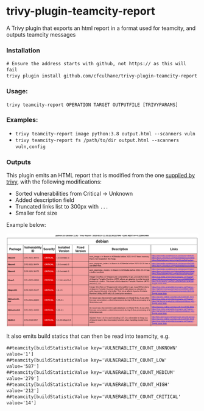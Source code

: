 # trivy-plugin-teamcity-report

A Trivy plugin that exports an html report in a format used for teamcity, and outputs teamcity messages
### Installation

```shell
# Ensure the address starts with github, not https:// as this will fail
trivy plugin install github.com/cfculhane/trivy-plugin-teamcity-report
```

### Usage: 

```shell
trivy teamcity-report OPERATION TARGET OUTPUTFILE [TRIVYPARAMS]
```
### Examples: 
- `trivy teamcity-report image python:3.8 output.html --scanners vuln`
- `trivy teamcity-report fs /path/to/dir output.html --scanners vuln,config`

### Outputs

This plugin emits an HTML report that is modified from the one [supplied by trivy](https://github.com/aquasecurity/trivy/blob/main/contrib/html.tpl), with the following modifications:

- Sorted vulnerabilities from Critical -> Unknown
- Added description field
- Truncated links list to 300px with `...`
- Smaller font size

Example below:

![Example report](./docs/example_report.png)

It also emits build statics that can then be read into teamcity, e.g.

```shell
##teamcity[buildStatisticValue key='VULNERABLITY_COUNT_UNKNOWN' value='1']
##teamcity[buildStatisticValue key='VULNERABLITY_COUNT_LOW' value='587']
##teamcity[buildStatisticValue key='VULNERABLITY_COUNT_MEDIUM' value='279']
##teamcity[buildStatisticValue key='VULNERABLITY_COUNT_HIGH' value='212']
##teamcity[buildStatisticValue key='VULNERABLITY_COUNT_CRITICAL' value='14']
```
